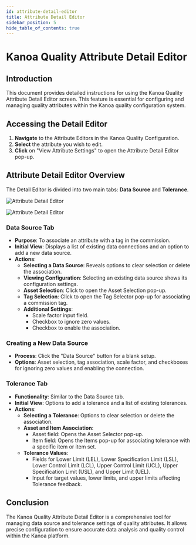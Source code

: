 ```yaml
---
id: attribute-detail-editor
title: Attribute Detail Editor
sidebar_position: 5
hide_table_of_contents: true
---
```

# Kanoa Quality Attribute Detail Editor

## Introduction
This document provides detailed instructions for using the Kanoa Quality Attribute Detail Editor screen. This feature is essential for configuring and managing quality attributes within the Kanoa quality configuration system.

## Accessing the Detail Editor
1. **Navigate** to the Attribute Editors in the Kanoa Quality Configuration.
2. **Select** the attribute you wish to edit.
3. **Click** on "View Attribute Settings" to open the Attribute Detail Editor pop-up.

## Attribute Detail Editor Overview
The Detail Editor is divided into two main tabs: **Data Source** and **Tolerance**.

![Attribute Detail Editor](/img/quality-config-attribute-detail-editor1.png)

![Attribute Detail Editor](/img/quality-config-attribute-detail-editor2.png)

### Data Source Tab
- **Purpose**: To associate an attribute with a tag in the commission.
- **Initial View**: Displays a list of existing data connections and an option to add a new data source.
- **Actions**:
  - **Selecting a Data Source**: Reveals options to clear selection or delete the association.
  - **Viewing Configuration**: Selecting an existing data source shows its configuration settings.
  - **Asset Selection**: Click to open the Asset Selection pop-up.
  - **Tag Selection**: Click to open the Tag Selector pop-up for associating a commission tag.
  - **Additional Settings**:
    - Scale factor input field.
    - Checkbox to ignore zero values.
    - Checkbox to enable the association.

### Creating a New Data Source
- **Process**: Click the "Data Source" button for a blank setup.
- **Options**: Asset selection, tag association, scale factor, and checkboxes for ignoring zero values and enabling the connection.

### Tolerance Tab
- **Functionality**: Similar to the Data Source tab.
- **Initial View**: Options to add a tolerance and a list of existing tolerances.
- **Actions**:
  - **Selecting a Tolerance**: Options to clear selection or delete the association.
  - **Asset and Item Association**:
    - Asset field: Opens the Asset Selector pop-up.
    - Item field: Opens the Items pop-up for associating tolerance with a specific item or item set.
  - **Tolerance Values**:
    - Fields for Lower Limit (LEL), Lower Specification Limit (LSL), Lower Control Limit (LCL), Upper Control Limit (UCL), Upper Specification Limit (USL), and Upper Limit (UEL).
    - Input for target values, lower limits, and upper limits affecting Tolerance feedback.

## Conclusion
The Kanoa Quality Attribute Detail Editor is a comprehensive tool for managing data source and tolerance settings of quality attributes. It allows precise configuration to ensure accurate data analysis and quality control within the Kanoa platform.
